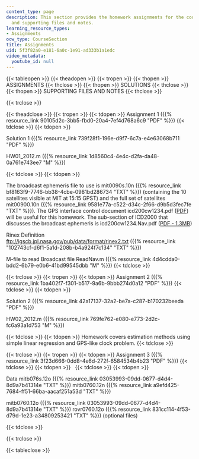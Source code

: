 ```yaml
---
content_type: page
description: This section provides the homework assignments for the course, solutions,
  and supporting files and notes.
learning_resource_types:
- Assignments
ocw_type: CourseSection
title: Assignments
uid: 5f3f82a0-e181-6a0c-1e91-ad333b1a1edc
video_metadata:
  youtube_id: null
---
```


{{< tableopen >}}
{{< theadopen >}}
{{< tropen >}}
{{< thopen >}}
ASSIGNMENTS
{{< thclose >}}
{{< thopen >}}
SOLUTIONS
{{< thclose >}}
{{< thopen >}}
SUPPORTING FILES AND NOTES
{{< thclose >}}

{{< trclose >}}

{{< theadclose >}}
{{< tropen >}}
{{< tdopen >}}
Assignment 1 ({{% resource_link 90105d2c-3bb5-fbd0-20a4-7ef4d768a6c9 "PDF" %}})
{{< tdclose >}}
{{< tdopen >}}


Solution 1 ({{% resource_link 739f28f1-196e-d9f7-6c7a-e4e63068b711 "PDF" %}})

HW01\_2012.m ({{% resource_link 1d8560c4-4e4c-d2fa-da48-0a761e743ee7 "M" %}})


{{< tdclose >}}
{{< tdopen >}}


The broadcast ephemeris file to use is mit0090s.10n ({{% resource_link bf8163f9-7746-bb38-4cbe-0981bd286734 "TXT" %}}) (containing the 10 satellites visible at MIT at 15:15 GPST) and the full set of satellites mit00900.10n ({{% resource_link 9581e77a-c522-d34c-2f66-d9b5d3fec7fe "TXT" %}}). The GPS interface control document icd200cw1234.pdf ([PDF](http://geoweb.mit.edu/~tah/icd200c123.pdf)) will be useful for this homework. The sub-section of ICD2000 that discusses the broadcast ephemeris is icd200cw1234.Nav.pdf ([PDF - 1.3MB](http://geoweb.mit.edu/~tah/12.540/icd200cw1234.Nav.pdf))

Rinex Definition  
ftp://igscb.jpl.nasa.gov/pub/data/format/rinex2.txt ({{% resource_link "102743cf-d6f1-5a1d-208b-b4a924f7c134" "TXT" %}})

M-file to read Broadcast file ReadNav.m ({{% resource_link 4d4cdda0-bdd2-6b79-e0b6-41bd99545dbb "M" %}})
{{< tdclose >}}

{{< trclose >}}
{{< tropen >}}
{{< tdopen >}}
Assignment 2 ({{% resource_link 1ba402f7-f301-b517-9a6b-9bbb274d0a12 "PDF" %}})
{{< tdclose >}}
{{< tdopen >}}


Solution 2 ({{% resource_link 42a17137-32a2-be7a-c287-b170232beeda "PDF" %}})

HW02\_2012.m ({{% resource_link 769fe762-e080-e773-2d2c-fc6a93a1d753 "M" %}})


{{< tdclose >}}
{{< tdopen >}}
Homework covers estimation methods using simple linear regression and GPS-like clock problem.
{{< tdclose >}}

{{< trclose >}}
{{< tropen >}}
{{< tdopen >}}
Assignment 3 ({{% resource_link 3f23d666-0dd8-4e6d-272f-6584534b4b23 "PDF" %}})
{{< tdclose >}}
{{< tdopen >}}
 
{{< tdclose >}}
{{< tdopen >}}


Data mitb076s.12o ({{% resource_link 03053993-09dd-0677-d4d4-8d9a7b41314e "TXT" %}}) mitb0760.12n ({{% resource_link a9efd425-7684-ff51-66ba-aacaf251a53d "TXT" %}})

mitb0760.12o ({{% resource_link 03053993-09dd-0677-d4d4-8d9a7b41314e "TXT" %}}) rovr0760.12o ({{% resource_link 831cc114-4f53-d79d-1e23-a34809253421 "TXT" %}}) (optional files)


{{< tdclose >}}

{{< trclose >}}

{{< tableclose >}}